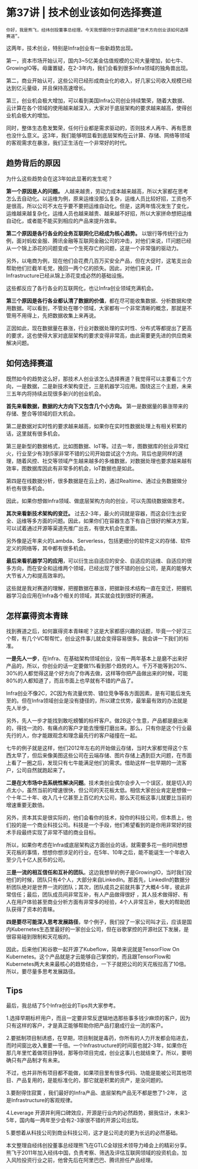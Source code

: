 # 第37讲 | 技术创业该如何选择赛道

    你好，我是熊飞，经纬创投董事总经理。今天我想跟你分享的话题是“技术方向创业该如何选择赛道”。

这两年，技术创业，特别是Infra创业有一些新趋势出现。

第一，资本市场开始认可，国内3~5亿美金估值规模的公司大量增加，如七牛、GrowingIO等。毋庸置疑，在2-3年内，我们会看到很多Infra领域的独角兽出现。

第二，商业开始认可，这些公司已经形成商业化的收入，好几家公司收入规模已经达到亿元量级，并且保持高速增长。

第三，创业机会极大增加，可以看到美国Infra公司创业持续繁荣，随着大数据、云计算在各个领域的使用越来越深入，大家对于底层架构的要求越来越高，使得创业机会极大的增加。

同时，整体生态愈发繁荣，任何行业都是需求驱动的，否则技术人再牛、再有愿景也没什么意义。这3年，我们能够明显看到底层架构在云计算、存储、网络等领域的客观需求在暴涨，我们正生活在一个非常好的时代。

## 趋势背后的原因

为什么这些趋势会在这3年如此显著的发生呢？

**第一个原因是人的问题。** 人越来越贵，劳动力成本越来越高，所以大家都在思考怎么去自动化。以运维为例，原来运维没那么复杂，运维人员比较好招，工资也不是很高，所以公司不太在乎要不要把运维自动化。但是，这两年情况发生了变化，运维越来越复杂化，运维人员也越来越贵、越来越不好招，所以大家拼命想把运维自动化，或者能不能买到相应的产品来提升效率。

**第二个原因是各行各业的业务互联网化已经成为核心趋势。** 以银行等传统行业为例，面对蚂蚁金服、腾讯金融等互联网金融公司的冲击，对他们来说，IT问题已经从一个锦上添花的问题变成一个生死存亡的问题，这是一个非常强的驱动力。

另外，以电商为例，现在他们会花费几百万买安全产品，但在大促时，这笔支出会帮助他们拦截羊毛党，挽回一两个亿的损失。因此，对他们来说，IT Infrastructure已经从锦上添花变成必然的基础设施。

这些都反应了各行各业的互联网化，也让Infra创业领域充满机会。

**第三个原因是各行各业都认清了数据的价值**，都在尽可能收集数据、分析数据和使用数据。可以看到，不管处在哪个领域，大家都有一个非常清晰的概念，那就是不管用不用得上，先把数据收集上来再说。

正因如此，现在数据量在暴涨，行业对数据处理的实时性、分布式等都提出了更高的要求，这也使得大家对底层架构的要求变得非常高，由此需要更先进的供应商来解决问题。

## 如何选择赛道

既然如今的趋势这么好，那技术人创业该怎么选择赛道？我觉得可以主要看三个方向，一是数据，二是新技术架构变迁，三是机器学习应用。围绕这三个主题，未来三五年内将持续出现很多新兴的创业机会。

**首先来看数据，数据的大方向下又包含几个小方向。** 第一是数据量的暴涨带来的存储、整合等领域的巨大机会。

第二是数据对实时性的要求越来越高，如果你在实时性数据处理上有相关积累的话，这里就有很多机会。

第三是新型的数据格式，比如图数据、IoT等。过去一年，图数据库的创业非常红火，行业至少有3到5家非常不错的公司开始尝试这个方向。背后也是同样的道理，随着风控、社交等领域产生越来越多的多维数据，对数据处理也要求越来越有效率，图数据库因此有非常多的机会，IoT数据也是如此。

第四是在线数据分析，很多数据是在云上的，通过Realtime、通过业务数据做分析也有很多机会。

因此，如果你想做Infra领域、做底层架构方向的创业，可以先围绕数据做思考。

**其次来看新技术架构的变迁。** 过去2-3年，最火的词就是容器，而这会衍生出安全、运维等多方面的问题。因此，如果你们在容器生态下有自己很好的解决方案，可以试着通过开源等渠道先推广出去，有很大机会在里面。

另外像是近年来火的Lambda、Serverless，包括更细分的软件定义的存储、软件定义的网络等，其中都有很多机会。

**最后来看机器学习的应用**，可以衍生出自适应的安全、自适应的运维、自适应的很多方向，而在安全和运维两个领域，已经出现了很不错的创业公司，是真的能够大大节省人力和提高效率的。

这些就是我对赛道的理解，把握数据在暴涨，把据新技术结构一直在变迁，把握机器学习会应用在Infra各个相关的领域，其实就会找到很好的赛道。

## 怎样赢得资本青睐

找到赛道之后，如何赢得资本青睐呢？这是大家都感兴趣的话题，毕竟一个好汉三个帮，有几个VC帮帮忙，创业这件事儿就会变得容易很多。我会讲一下我们的标准。

**一是先人一步**，在Infra、在基础架构领域创业，没有一两年基本上是磨不出来好产品的，所以，你创业的话一定要做1%看到那个趋势的人。千万不能等到20%、30%的人都觉得这是个好方向了你再去做，这样等你把产品做出来的时候，可能80%的人都知道了，而且市面上也早就有不错的产品了。

Infra创业不像2C，2C因为有流量优势、错位竞争等各方面因素，是有可能后发先至的。但在Infra领域创业是没有捷径的，所以建立优势，最笨最有效的办法就是先人半步。

另外，先人一步才能找到敢吃螃蟹的标杆客户。做2B这个生意，产品都是磨出来的，得找一流的、有痛点的客户才能去慢慢打磨出来。那么，只有你是这个行业最先行的人，你才能跟观念和理念最先行的客户碰撞在一起。

七牛的例子就是这样，他们2012年左右的开始做云存储，当时大家都觉得这个东西太早了，但后来像美图这些公司在云端存储、图片存储上遇到巨大问题，在市面上看了一圈之后，发现只有七牛能满足他们的需求。借助这样一批早期的一流客户，公司自然就跑起来了。

**二是在大市场中去系统性解决问题**。技术类创业偶尔会步入一个误区，就是切入的点太小，虽然当前的增速很快，但公司的天花板太低。相信大家创业肯定是想做一个十年二十年、收入几十亿甚至上百亿的大公司，那么天花板这事儿就要比当前的增速重要无数倍。

另外，资本其实是很实际的，他们会看你的技术，投你的科技公司，但本质上，他们投的是一个商业科技公司。科技是一个手段，他们希望看到的是你用非常好的技术手段最终实现了非常不错的商业目标。

所以，如果你考虑在Infra或底层架构这方面创业的话，就需要多花一些时间想想天花板的事情，想想你想涉足的行业，在5年、10年之后，能不能诞生一个年收入至少几十亿人民币的公司。

**三是一流的相互信任和互补的团队**。这边我想举的例子是GrowingIO，当时我们投他们的时候，团队只有4个人，大部分来自LinkedIn。那首先，LinkedIn的数据分析团队绝对是世界一流的团队；其次，团队成员之前就共事了大概4-5年，彼此非常信任；最后，团队成员间非常互补，有人产品做得很好 ，其人技术做得好、有人在用户体验甚至商业分析方面有非常多的经验，4个人非常互补，极大的帮助团队获得了资本的青睐。

**四是要尽可能深入思考发展路径**，举个例子，我们投了一家公司叫才云，应该是国内Kubernetes生态里最好的一家创业公司，但在谷歌掌控的开源社区下发展，是很容易碰到限制和天花板的。

因此，后来他们和谷歌一起开源了Kubeflow，简单来说就是TensorFlow On Kubernetes。这个产品就是才云能够自己掌控的，而且跟TensorFlow和Kubernetes两大未来最核心的趋势结合，一下子就把公司的天花板拉高了10倍。所以，要尽量多思考发展路径。

## Tips

最后，我总结了5个Infra创业的Tips共大家参考。

1.选择早期标杆用户，而且一定要非常反逻辑地选那些事多钱少麻烦的客户，因为只有这样的客户，才是真正能够帮助你把产品打磨成行业一流的客户。

2.要抵制项目制诱惑，在早期，项目制就是毒药，你所有的人力开发都会陷进去，而时间窗比收入重要一千倍。一个Infrastructure的时间窗也就2-3年，如果你在那几年里忙着做项目挣钱，那等你项目完成，创业这事儿也就结束了。所以，要明确只有产品制才有未来。

不过，也并非所有项目都不能做，如果项目里有很多代码、功能是能被公司其他项目、产品复用的，是能标准化的，那它就是积累的资产，是没问题的。

3.要耐得住寂寞 ，我们最好的Infra产品、底层架构产品无不都是憋了1-2年， 这是Infrastructure的客观规律。

4.Leverage 开源并利用口碑效应，开源是行业内的必然趋势，据我估计，未来3-5年，国内每一两年至少会有2-3家很不错的开源公司出现。

5.要想着从科技公司到商业科技公司，这才是公司走的更为长远的必然基础。

本文整理自经纬创投董事总经理熊飞在GTLC全球技术领导力峰会上的精彩分享。熊飞于2011年加入经纬中国，负责考察、筛选及评估互联网领域的投资机会。加入风险投资行业之前，他曾先后在阿里巴巴、腾讯担任产品经理。
    